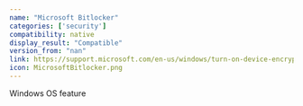 ```yaml
---
name: "Microsoft Bitlocker"
categories: ['security']
compatibility: native
display_result: "Compatible"
version_from: "nan"
link: https://support.microsoft.com/en-us/windows/turn-on-device-encryption-0c453637-bc88-5f74-5105-741561aae838
icon: MicrosoftBitlocker.png
---
```


Windows OS feature